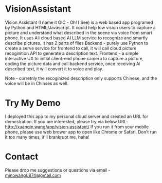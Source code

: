 # VisionAssistant
Vision Assistant (I name it OIC - Oh! I See) is a web based app programed by Python and HTML/Javascript. It could help low vision users to capture a picture and understand what described in the scene via voice from smart phone. It uses Ali cloud based AI LLM service to recognize and smartly describe pictures. 
It has 2 parts of files
Backend - purely use Python to create a serve service for frontend to call, it will call cloud picture recoginition API to generate a description text. 
Frontend - a simple interactive UX to initial client-end phone camera to capture a picture, coding the picture data and call backend service, once receiving AI described text, it will convert it to voice and play. 

Note - curretnly the recoginized description only supports Chinese, and the voice will be in Chinses as well. 

# Try My Demo
I deployed this app to my personal cloud server and created an URL for demostration. If you are interested, please try via below URL:
http://xuanqin.wang/app/vision-assistant/
If you run it from your mobile phone, please use web brower app to open like Chrome or Safari. 
Don't run it too many times, it'll brankrupt me, haha!

# Contact
Please drop me suggestions or questions via email - minowang0874@gmail.com
